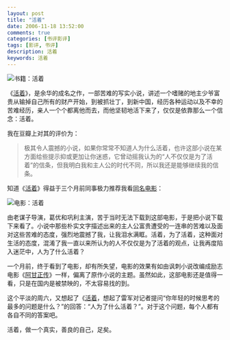 ```yaml
---
layout: post
title: "活着"
date: 2006-11-18 13:52:00
comments: true
categories: [书评影评]
tags: [影评, 书评]
description: 活着 
keywords: 活着
---
```


![书籍：活着](http://img3.douban.com/mpic/s9137584.jpg)

《[活着](http://book.douban.com/subject/1082154/)》，是余华的成名之作，一部苦难的写实小说，讲述一个嗜赌的地主少爷富贵从输掉自己所有的财产开始，到被抓壮丁，到新中国，经历各种运动以及不幸的苦难经历，亲人一个个都离他而去，而他坚韧地活下来了，仅仅是依靠那么一个信念：活着。

我在豆瓣上对其的评价为：
> 极其令人震撼的小说，如果你常常不知道人为什么活着，也许这部小说在某方面给些提示抑或更加让你迷惑，它曾动摇我认为的“人不仅仅是为了活着”的信条，但我明白我和主人公的时代不同，所以我还是能够继续我的信条。

<!--more-->

知道《[活着](http://book.douban.com/subject/1082154/)》得益于三个月前同事极力推荐我看[同名电影](http://movie.douban.com/subject/1292365/)：

![电影：活着](http://img3.douban.com/view/movie_poster_cover/spst/public/p2173575484.jpg)

由老谋子导演，葛优和巩利主演，苦于当时无法下载到这部电影，于是把小说下载下来看了。小说中那些朴实文字描述出来的主人公富贵遭受的一连串的苦难以及面对这些苦难的态度，强烈地震撼了我，让我泪水满眶。活着，为了活着，这种面对生活的态度，混淆了我一直以来所认为的人不仅仅是为了活着的观点，让我再度陷入迷茫中，人为了什么活着？

一个月前，终于看到了电影，却有所失望，电影的效果有如由讽刺小说改编成励志电影《[阿甘正传](http://movie.douban.com/subject/1292720/)》一样，偏离了原作小说的主题。虽然如此，这部电影还是值得一看，只是在国内是被禁映的，不太容易找的到。

这个平淡的周六，又想起了《[活着](http://book.douban.com/subject/1082154/)，想起了雷军对记者提问“你年轻的时候思考的最多的问题是什么？”的回答：“人为了什么活着？”。对于这个问题，每个人都有各自不同的答案吧。

活着，做一个真实，善良的自己，足矣。

